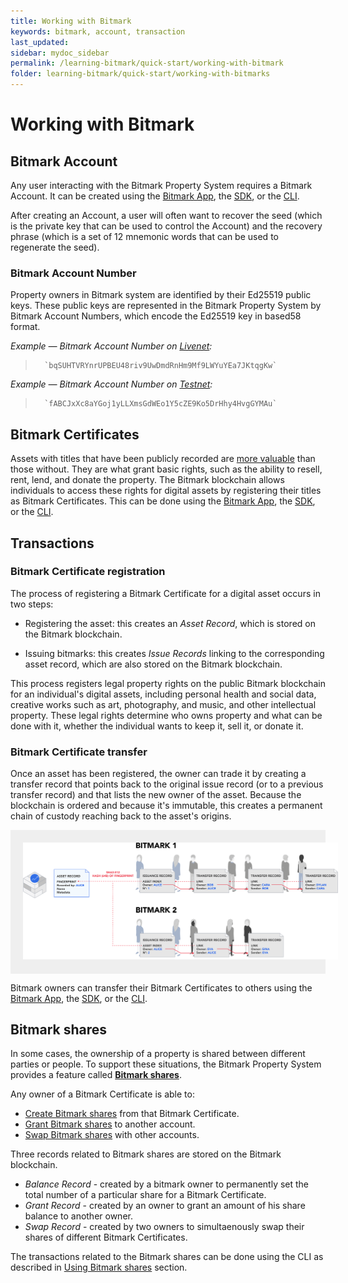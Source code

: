 ```yaml
---
title: Working with Bitmark
keywords: bitmark, account, transaction
last_updated: 
sidebar: mydoc_sidebar
permalink: /learning-bitmark/quick-start/working-with-bitmark
folder: learning-bitmark/quick-start/working-with-bitmarks
---
```


# Working with Bitmark

## Bitmark Account

Any user interacting with the Bitmark Property System requires a Bitmark Account. It can be created using the [Bitmark App](using-bitmark-app.md#creating-a-bitmark-account), the [SDK](using-sdk.md#creating-a-bitmark-account), or the [CLI](using-cli.md#creating-a-bitmark-account).

After creating an Account, a user will often want to recover the seed (which is the private key that can be used to control the Account) and the recovery phrase (which is a set of 12 mnemonic words that can be used to regenerate the seed).

### Bitmark Account Number

Property owners in Bitmark system are identified by their Ed25519 public keys. These public keys are represented in the Bitmark Property System by Bitmark Account Numbers, which encode the Ed25519 key in based58 format.

*Example — Bitmark Account Number on [Livenet](https://registry.bitmark.com/account/bqSUHTVRYnrUPBEU48riv9UwDmdRnHm9Mf9LWYuYEa7JKtqgKw):*
>       `bqSUHTVRYnrUPBEU48riv9UwDmdRnHm9Mf9LWYuYEa7JKtqgKw`
         
       
*Example — Bitmark Account Number on [Testnet](https://registry.test.bitmark.com/account/fABCJxXc8aYGoj1yLLXmsGdWEo1Y5cZE9Ko5DrHhy4HvgGYMAu/owned):*
>       `fABCJxXc8aYGoj1yLLXmsGdWEo1Y5cZE9Ko5DrHhy4HvgGYMAu`

## Bitmark Certificates

Assets with titles that have been publicly recorded are [more valuable](../../problem-we-are-trying-to-solve.md) than those without. They are what grant basic rights, such as the ability to resell, rent, lend, and donate the property. The Bitmark blockchain allows individuals to access these rights for digital assets by registering their titles as Bitmark Certificates. This can be done using the [Bitmark App](using-bitmark-app.md#registering-bitmark-certificates), the [SDK](using-sdk.md#registering-bitmark-certificates), or the [CLI](using-cli.md#registering-bitmark-certificates).

## Transactions

### Bitmark Certificate registration

The process of registering a Bitmark Certificate for a digital asset occurs in two steps:

* Registering the asset: this creates an *Asset Record*, which is stored on the Bitmark blockchain.

* Issuing bitmarks: this creates *Issue Records* linking to the corresponding asset record, which are also stored on the Bitmark blockchain.

This process registers legal property rights on the public Bitmark blockchain for an individual's digital assets, including personal health and social data, creative works such as art, photography, and music, and other intellectual property. These legal rights determine who owns property and what can be done with it, whether the individual wants to keep it, sell it, or donate it.

### Bitmark Certificate transfer

Once an asset has been registered, the owner can trade it by creating a transfer record that points back to the original issue record (or to a previous transfer record) and that lists the new owner of the asset. Because the blockchain is ordered and because it's immutable, this creates a permanent chain of custody reaching back to the asset's origins.

<div style="background-color: #efefef; text-align: center;">
    <img src="/assets/images/TransferringBitmark_0.png" alt="Record chain" title="Record chain" style="padding: 20px" />
</div>

Bitmark owners can transfer their Bitmark Certificates to others using the [Bitmark App](using-bitmark-app.md#transferring-bitmark-certificates), the [SDK](using-sdk.md#transferring-bitmark-certificates), or the [CLI](using-cli.md#transferring-bitmark-certificates).

## Bitmark shares

In some cases, the ownership of a property is shared between different parties or people. To support these situations, the Bitmark Property System provides a feature called **[Bitmark shares](https://docs.bitmark.com/bitmark-appendix/bitmark-shares)**.

Any owner of a Bitmark Certificate is able to:

* [Create Bitmark shares](#creating-bitmark-shares) from that Bitmark Certificate.
* [Grant Bitmark shares](#granting-bitmark-shares-to-another-account) to another account.
* [Swap Bitmark shares](#swapping-bitmark-shares) with other accounts.

Three records related to Bitmark shares are stored on the Bitmark blockchain.

* *Balance Record* - created by a bitmark owner to permanently set the total number of a particular share for a Bitmark Certificate.
* *Grant Record* - created by an owner to grant an amount of his share balance to another owner.
* *Swap Record* - created by two owners to simultaenously swap their shares of different Bitmark Certificates.

The transactions related to the Bitmark shares can be done using the CLI as described in [Using Bitmark shares](using-bitmark-shares.md) section.



